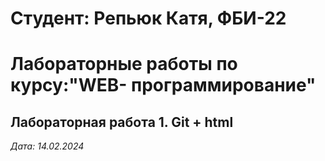 # Студент: Репьюк Катя, ФБИ-22

# Лабораторные работы по курсу:"WEB- программирование"

## Лабораторная работа 1. Git + html

*Дата: 14.02.2024*